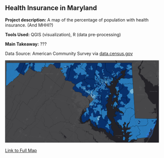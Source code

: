 ## Health Insurance in Maryland

**Project description:** A map of the percentage of population with health insurance. (And MHHI?)   
  
**Tools Used:** QGIS (visualization), R (data pre-processing)  
  
**Main Takeaway:** ???

Data Source: American Community Survey via [data.census.gov](https://data.census.gov)  

[<img src="images/preview.png?raw=true">](https://jdrew3.github.io/project1_486/webmap/index.html#9/38.7605/-77.4097)  

[Link to Full Map](https://jdrew3.github.io/project1_486/webmap/index.html#9/38.7605/-77.4097)  
